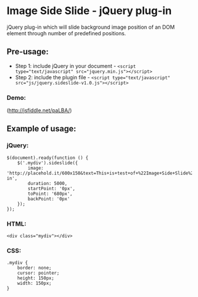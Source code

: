 Image Side Slide - jQuery plug-in
=================================

jQuery plug-in which will slide background image position of an DOM element through number of predefined positions.


Pre-usage:
----------

* Step 1: include jQuery in your document - `<script type="text/javascript" src="jquery.min.js"></script>`
* Step 2: include the plugin file - `<script type="text/javascript" src="js/jquery.sideslide-v1.0.js"></script>`

### Demo:

(http://jsfiddle.net/paLBA/)

Example of usage:
-----------------
 
### jQuery:

	$(document).ready(function () {
		$('.mydiv').sideslide({
			image: 'http://placehold.it/600x150&text=This+is+test+of+%22Image+Side+Slide%22+Plug-in',
			duration: 5000,
			startPoint: '0px',
			toPoint: '680px',
			backPoint: '0px'
		});
	});

### HTML:

	<div class="mydiv"></div>

### CSS:

	.mydiv {
		border: none;
		cursor: pointer;
		height: 150px;
		width: 150px;
	}